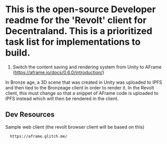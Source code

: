 # This is the open-source Developer readme for the 'Revolt' client for Decentraland.  This is a prioritized task list for implementations to build.  

1) Switch the content saving and rendering system from Unity to AFrame (https://aframe.io/docs/0.6.0/introduction/)

  In Bronze age, a 3D scene that was created in Unity was uploaded to IPFS and then tied to the Bronzeage client in order to render it.  In the Revolt client, this must change so that a snippet of AFrame code is uploaded to IPFS instead which will then be rendered in the client.  



## Dev Resources

Sample web client (the revolt browser client will be based on this)
    
      https://aframe.glitch.me/

